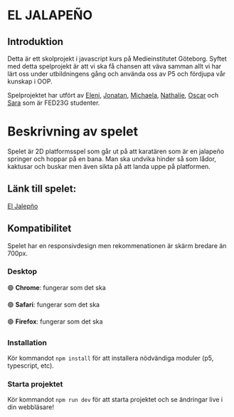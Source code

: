 # EL JALAPEÑO

## Introduktion

Detta är ett skolprojekt i javascript kurs på Medieinstitutet Göteborg. Syftet med detta spelprojekt är att vi ska få chansen att väva samman allt vi har lärt oss under utbildningens gång och använda oss av P5 och fördjupa vår kunskap i OOP.

Spelprojektet har utfört av [Eleni](https://github.com/Eleni001), [Jonatan](https://github.com/Jonatanhx), [Michaela](https://github.com/swenat), [Nathalie](https://github.com/Navaas), [Oscar](https://github.com/Flowball) och [Sara](https://github.com/sararam85) som är FED23G studenter.

# Beskrivning av spelet

Spelet är 2D platformsspel som går ut på att karatären som är en jalapeño springer och hoppar på en bana. Man ska undvika hinder så som lådor, kaktusar och buskar men även sikta på att landa uppe på platformen. 



## Länk till spelet:

[El Jalepño](https://el-jalapeno.netlify.app/)

## Kompatibilitet
Spelet har en responsivdesign men rekommenationen är skärm bredare än 700px.

### Desktop

🟢 **Chrome**: fungerar som det ska

🟢 **Safari**: fungerar som det ska

🟢 **Firefox**: fungerar som det ska


### Installation

Kör kommandot `npm install` för att installera nödvändiga moduler (p5, typescript, etc).

### Starta projektet

Kör kommandot `npm run dev` för att starta projektet och se ändringar live i din webbläsare!
